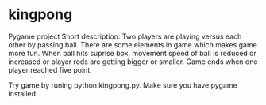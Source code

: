 
# kingpong
Pygame project
Short description:
Two players are playing versus each other by passing ball. There are some elements in game which makes game more fun. When ball hits suprise box, movement speed of ball is reduced or increased or player rods are getting bigger or smaller. Game ends when one player reached five point.

Try game by runing python kingpong.py.
Make sure you have pygame installed.
